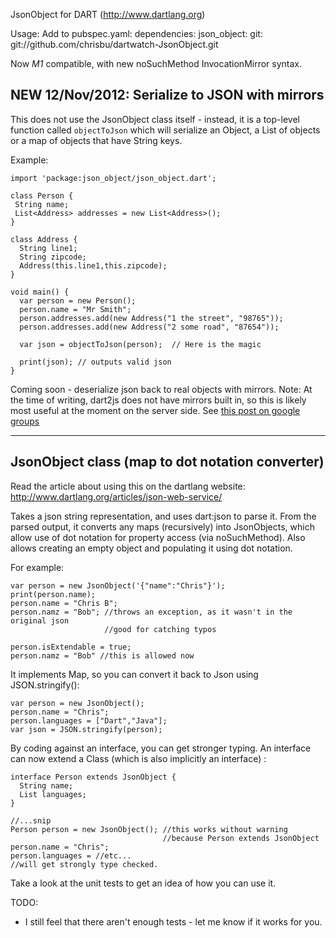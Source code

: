 JsonObject for DART (http://www.dartlang.org)

Usage: Add to pubspec.yaml:
    dependencies:
      json_object: 
        git: git://github.com/chrisbu/dartwatch-JsonObject.git

Now *M1* compatible, with new noSuchMethod InvocationMirror syntax.

## NEW 12/Nov/2012: Serialize to JSON with mirrors

This does not use the JsonObject class itself - instead, it is a top-level
function called `objectToJson` which will serialize an Object, a List of objects
or a map of objects that have String keys.

Example: 
  
    import 'package:json_object/json_object.dart';

    class Person {
     String name;
     List<Address> addresses = new List<Address>();
    }

    class Address {
      String line1;
      String zipcode;
      Address(this.line1,this.zipcode);
    }

    void main() {
      var person = new Person();
      person.name = "Mr Smith";
      person.addresses.add(new Address("1 the street", "98765"));
      person.addresses.add(new Address("2 some road", "87654"));
   
      var json = objectToJson(person);  // Here is the magic
   
      print(json); // outputs valid json  
    }
   
   
Coming soon - deserialize json back to real objects with mirrors.
Note: At the time of writing, dart2js does not have mirrors built in, so this
is likely most useful at the moment on the server side.  See [this post on google groups](https://groups.google.com/a/dartlang.org/forum/#!topic/misc/6SwESxJS4F4) 

----

## JsonObject class (map to dot notation converter)

Read the article about using this on the dartlang website: http://www.dartlang.org/articles/json-web-service/

Takes a json string representation, and uses dart:json to parse it.
From the parsed output, it converts any maps (recursively) into 
JsonObjects, which allow use of dot notation for property access 
(via noSuchMethod).    Also allows creating an empty object and populating
it using dot notation.

For example:

    var person = new JsonObject('{"name":"Chris"}');
    print(person.name);
    person.name = "Chris B";
    person.namz = "Bob"; //throws an exception, as it wasn't in the original json
                         //good for catching typos
                          
    person.isExtendable = true;
    person.namz = "Bob" //this is allowed now
    
It implements Map, so you can convert it back to Json using JSON.stringify():
    
    var person = new JsonObject();
    person.name = "Chris";
    person.languages = ["Dart","Java"];
    var json = JSON.stringify(person);

By coding against an interface, you can get stronger typing.
An interface can now extend a Class (which is also implicitly an interface) :

    interface Person extends JsonObject { 
      String name;
      List languages;
    }
    
    //...snip
    Person person = new JsonObject(); //this works without warning
                                      //because Person extends JsonObject
    person.name = "Chris";
    person.languages = //etc...  
    //will get strongly type checked.

Take a look at the unit tests to get an idea of how you can use it.


TODO:
* I still feel that there aren't enough tests - let me know if it works for you.
